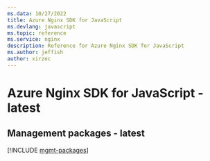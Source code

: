 ```yaml
---
ms.data: 10/27/2022
title: Azure Nginx SDK for JavaScript
ms.devlang: javascript
ms.topic: reference
ms.service: nginx
description: Reference for Azure Nginx SDK for JavaScript
ms.author: jeffish
author: xirzec
---
```

# Azure Nginx SDK for JavaScript - latest

## Management packages - latest
[!INCLUDE [mgmt-packages](nginx-mgmt-index.md)]